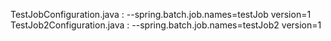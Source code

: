TestJobConfiguration.java : --spring.batch.job.names=testJob version=1
TestJob2Configuration.java : --spring.batch.job.names=testJob2 version=1


